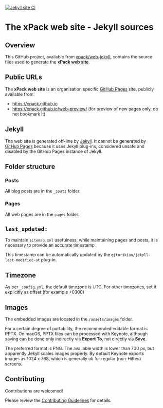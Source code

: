 [![Jekyll site CI](https://github.com/xpack/web-jekyll/workflows/Jekyll%20site%20CI/badge.svg)](https://github.com/xpack/web-jekyll/actions?query=workflow%3A%22Jekyll+site+CI%22)

# The xPack web site - Jekyll sources

## Overview

This GitHub project, available from
[xpack/web-jekyll](https://github.com/xpack/web-jekyll), contains
the source files used to generate the
**[xPack web site](http://xpack.github.io)**.

## Public URLs

The **xPack web site** is an organisation specific
[GitHub Pages](https://pages.github.com) site, publicly available from:

- https://xpack.github.io
- https://xpack.github.io/web-preview/ (for preview of
new pages only, do not bookmark it)

## Jekyll

The web site is generated off-line by [Jekyll](http://jekyllrb.com).
It cannot be generated by [GitHub Pages](https://pages.github.com)
because it uses Jekyll plug-ins, considered unsafe and disabled by
the GitHub Pages instance of Jekyll.

## Folder structure

### Posts

All blog posts are in the `_posts` folder.

### Pages

All web pages are in the `pages` folder.

## `last_updated:`

To maintain `sitemap.xml` usefulness, while maintaining pages and posts, it
is necessary to provide an accurate timestamp.

This timestamp can be automatically updated by the `gjtorikian/jekyll-last-modified-at` plug-in.

## Timezone

As per `_config.yml`, the default timezone is UTC. For other timezones,
set it explicitly as offset (for example +0300)

## Images

The embedded images are located in the `/assets/images` folder.

For a certain degree of portability, the recommended editable format is
PPTX. On macOS, PPTX files can be processed with Keynote, although
saving can be done only indirectly via **Export To**, not directly via **Save**.

The preferred format is PNG. The available width is lower than 700 px,
but apparently Jekyll scales images properly. By default Keynote exports
images as 1024 x 768, which is generally ok for regular (non-HiRes) screens.

## Contributing

Contributions are welcomed!

Please review the [Contributing Guidelines](CONTRIBUTING.md) for details.
